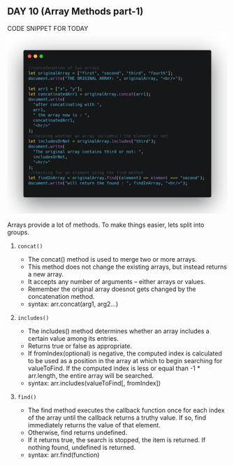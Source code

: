 ## DAY 10 (Array Methods part-1)

CODE SNIPPET FOR TODAY
![code snippet](codesnippet.png)

Arrays provide a lot of methods. To make things easier, lets split into groups.

1. `concat()`

   - The concat() method is used to merge two or more arrays.
   - This method does not change the existing arrays, but instead returns a new array.
   - It accepts any number of arguments – either arrays or values.
   - Remember the original array doesnot gets changed by the concatenation method.
   - syntax: arr.concat(arg1, arg2...)

2. `includes()`

   - The includes() method determines whether an array includes a certain value among its entries.
   - Returns true or false as appropriate.
   - If fromIndex(optional) is negative, the computed index is calculated to be used as a position in the array at which to begin searching for valueToFind. If the computed index is less or equal than -1 \* arr.length, the entire array will be searched.
   - syntax: arr.includes(valueToFind[, fromIndex])

3. `find()`

   - The find method executes the callback function once for each index of the array until the callback returns a truthy value. If so, find immediately returns the value of that element.
   - Otherwise, find returns undefined.
   - If it returns true, the search is stopped, the item is returned. If nothing found, undefined is returned.
   - syntax: arr.find(function)
